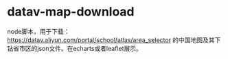 # datav-map-download
node脚本，用于下载：https://datav.aliyun.com/portal/school/atlas/area_selector 的中国地图及其下钻省市区的json文件。在echarts或者leaflet展示。
